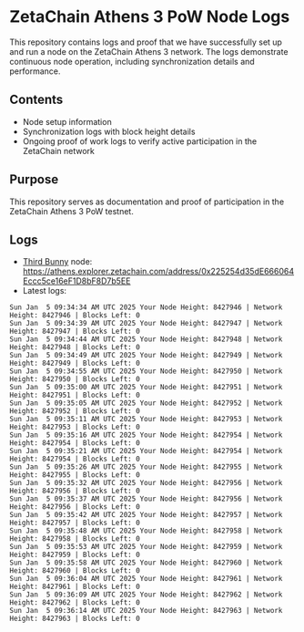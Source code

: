 # ZetaChain Athens 3 PoW Node Logs
This repository contains logs and proof that we have successfully set up and run a node on the ZetaChain Athens 3 network. The logs demonstrate continuous node operation, including synchronization details and performance.

## Contents
- Node setup information
- Synchronization logs with block height details
- Ongoing proof of work logs to verify active participation in the ZetaChain network

## Purpose
This repository serves as documentation and proof of participation in the ZetaChain Athens 3 PoW testnet.

## Logs

- [Third Bunny](https://thirdbunny.xyz/) node: https://athens.explorer.zetachain.com/address/0x225254d35dE666064Eccc5ce16eF1D8bF8D7b5EE
- Latest logs:
```
Sun Jan  5 09:34:34 AM UTC 2025 Your Node Height: 8427946 | Network Height: 8427946 | Blocks Left: 0
Sun Jan  5 09:34:39 AM UTC 2025 Your Node Height: 8427947 | Network Height: 8427947 | Blocks Left: 0
Sun Jan  5 09:34:44 AM UTC 2025 Your Node Height: 8427948 | Network Height: 8427948 | Blocks Left: 0
Sun Jan  5 09:34:49 AM UTC 2025 Your Node Height: 8427949 | Network Height: 8427949 | Blocks Left: 0
Sun Jan  5 09:34:55 AM UTC 2025 Your Node Height: 8427950 | Network Height: 8427950 | Blocks Left: 0
Sun Jan  5 09:35:00 AM UTC 2025 Your Node Height: 8427951 | Network Height: 8427951 | Blocks Left: 0
Sun Jan  5 09:35:05 AM UTC 2025 Your Node Height: 8427952 | Network Height: 8427952 | Blocks Left: 0
Sun Jan  5 09:35:11 AM UTC 2025 Your Node Height: 8427953 | Network Height: 8427953 | Blocks Left: 0
Sun Jan  5 09:35:16 AM UTC 2025 Your Node Height: 8427954 | Network Height: 8427954 | Blocks Left: 0
Sun Jan  5 09:35:21 AM UTC 2025 Your Node Height: 8427954 | Network Height: 8427954 | Blocks Left: 0
Sun Jan  5 09:35:26 AM UTC 2025 Your Node Height: 8427955 | Network Height: 8427955 | Blocks Left: 0
Sun Jan  5 09:35:32 AM UTC 2025 Your Node Height: 8427956 | Network Height: 8427956 | Blocks Left: 0
Sun Jan  5 09:35:37 AM UTC 2025 Your Node Height: 8427956 | Network Height: 8427956 | Blocks Left: 0
Sun Jan  5 09:35:42 AM UTC 2025 Your Node Height: 8427957 | Network Height: 8427957 | Blocks Left: 0
Sun Jan  5 09:35:48 AM UTC 2025 Your Node Height: 8427958 | Network Height: 8427958 | Blocks Left: 0
Sun Jan  5 09:35:53 AM UTC 2025 Your Node Height: 8427959 | Network Height: 8427959 | Blocks Left: 0
Sun Jan  5 09:35:58 AM UTC 2025 Your Node Height: 8427960 | Network Height: 8427960 | Blocks Left: 0
Sun Jan  5 09:36:04 AM UTC 2025 Your Node Height: 8427961 | Network Height: 8427961 | Blocks Left: 0
Sun Jan  5 09:36:09 AM UTC 2025 Your Node Height: 8427962 | Network Height: 8427962 | Blocks Left: 0
Sun Jan  5 09:36:14 AM UTC 2025 Your Node Height: 8427963 | Network Height: 8427963 | Blocks Left: 0
```
